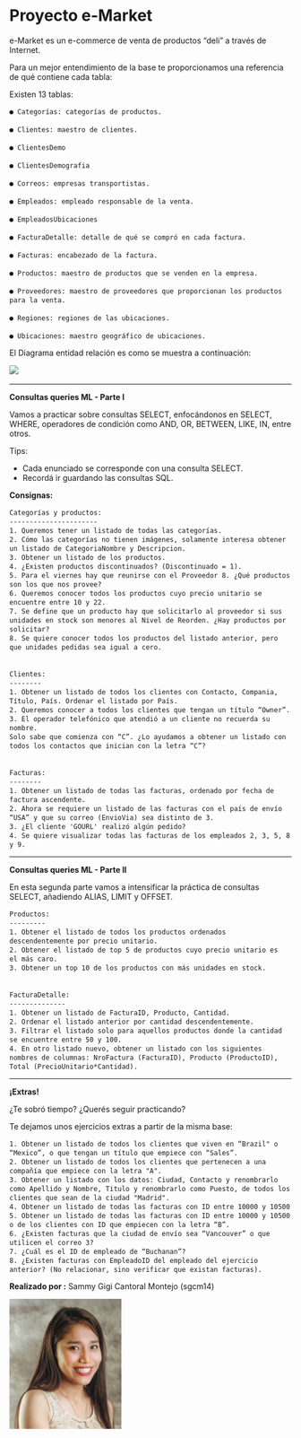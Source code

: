 # Proyecto e-Market
e-Market es un e-commerce de venta de productos “deli” a través de Internet.

Para un mejor entendimiento de la base te proporcionamos una referencia de
qué contiene cada tabla:

Existen 13 tablas:

    ● Categorías: categorías de productos.

    ● Clientes: maestro de clientes.

    ● ClientesDemo

    ● ClientesDemografia

    ● Correos: empresas transportistas.

    ● Empleados: empleado responsable de la venta.

    ● EmpleadosUbicaciones

    ● FacturaDetalle: detalle de qué se compró en cada factura. 

    ● Facturas: encabezado de la factura.

    ● Productos: maestro de productos que se venden en la empresa.

    ● Proveedores: maestro de proveedores que proporcionan los productos
    para la venta.

    ● Regiones: regiones de las ubicaciones.

    ● Ubicaciones: maestro geográfico de ubicaciones.

El Diagrama entidad relación es como se muestra a continuación:

![](https://raw.githubusercontent.com/sgcm14/proyectos-sql/main/eMarket/eMarket.png)

-----------------

**Consultas queries ML - Parte I**

Vamos a practicar sobre consultas SELECT, enfocándonos en SELECT,
WHERE, operadores de condición como AND, OR, BETWEEN, LIKE, IN, entre
otros.

Tips:

- Cada enunciado se corresponde con una consulta SELECT.
- Recordá ir guardando las consultas SQL.

**Consignas:**

    Categorías y productos:
    ----------------------
    1. Queremos tener un listado de todas las categorías.
    2. Cómo las categorías no tienen imágenes, solamente interesa obtener un listado de CategoriaNombre y Descripcion.
    3. Obtener un listado de los productos.
    4. ¿Existen productos discontinuados? (Discontinuado = 1).
    5. Para el viernes hay que reunirse con el Proveedor 8. ¿Qué productos son los que nos provee?
    6. Queremos conocer todos los productos cuyo precio unitario se encuentre entre 10 y 22.
    7. Se define que un producto hay que solicitarlo al proveedor si sus unidades en stock son menores al Nivel de Reorden. ¿Hay productos por solicitar?
    8. Se quiere conocer todos los productos del listado anterior, pero que unidades pedidas sea igual a cero.


    Clientes:
    --------
    1. Obtener un listado de todos los clientes con Contacto, Compania, Título, País. Ordenar el listado por País.
    2. Queremos conocer a todos los clientes que tengan un título “Owner”.
    3. El operador telefónico que atendió a un cliente no recuerda su nombre.
    Solo sabe que comienza con “C”. ¿Lo ayudamos a obtener un listado con todos los contactos que inician con la letra “C”?


    Facturas:
    --------
    1. Obtener un listado de todas las facturas, ordenado por fecha de factura ascendente.
    2. Ahora se requiere un listado de las facturas con el país de envío “USA” y que su correo (EnvioVia) sea distinto de 3.
    3. ¿El cliente 'GOURL' realizó algún pedido?
    4. Se quiere visualizar todas las facturas de los empleados 2, 3, 5, 8 y 9.

--------------------------------
**Consultas queries ML - Parte II**

En esta segunda parte vamos a intensificar la práctica de consultas
SELECT, añadiendo ALIAS, LIMIT y OFFSET.

    Productos:
    ---------
    1. Obtener el listado de todos los productos ordenados
    descendentemente por precio unitario.
    2. Obtener el listado de top 5 de productos cuyo precio unitario es  el más caro.
    3. Obtener un top 10 de los productos con más unidades en stock.


    FacturaDetalle:
    --------------
    1. Obtener un listado de FacturaID, Producto, Cantidad.
    2. Ordenar el listado anterior por cantidad descendentemente.
    3. Filtrar el listado solo para aquellos productos donde la cantidad  se encuentre entre 50 y 100.
    4. En otro listado nuevo, obtener un listado con los siguientes
    nombres de columnas: NroFactura (FacturaID), Producto (ProductoID), Total (PrecioUnitario*Cantidad).

------------------------
**¡Extras!**

¿Te sobró tiempo? ¿Querés seguir practicando?

Te dejamos unos ejercicios extras a partir de la misma base:

    1. Obtener un listado de todos los clientes que viven en “Brazil" o “Mexico”, o que tengan un título que empiece con “Sales”.
    2. Obtener un listado de todos los clientes que pertenecen a una compañía que empiece con la letra "A".
    3. Obtener un listado con los datos: Ciudad, Contacto y renombrarlo   como Apellido y Nombre, Titulo y renombrarlo como Puesto, de todos los clientes que sean de la ciudad "Madrid".
    4. Obtener un listado de todas las facturas con ID entre 10000 y 10500
    5. Obtener un listado de todas las facturas con ID entre 10000 y 10500 o de los clientes con ID que empiecen con la letra “B”.
    6. ¿Existen facturas que la ciudad de envío sea “Vancouver” o que
    utilicen el correo 3?
    7. ¿Cuál es el ID de empleado de “Buchanan”?
    8. ¿Existen facturas con EmpleadoID del empleado del ejercicio anterior? (No relacionar, sino verificar que existan facturas).


**Realizado por :** Sammy Gigi Cantoral Montejo (sgcm14)

<img src ="https://raw.githubusercontent.com/sgcm14/sgcm14/main/sammy.jpg" width="200">